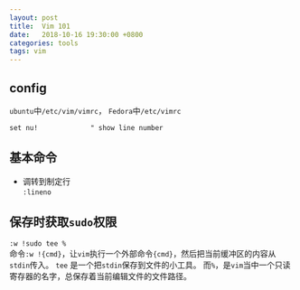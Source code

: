 ```yaml
---
layout: post
title:  Vim 101
date:   2018-10-16 19:30:00 +0800
categories: tools
tags: vim
---
```


## config

`ubuntu`中`/etc/vim/vimrc`， `Fedora`中`/etc/vimrc`

```vimrc
set nu!             " show line number
```

## 基本命令

* 调转到制定行  
    `:lineno`

## 保存时获取`sudo`权限

`:w !sudo tee %`  
命令`:w !{cmd}`，让`vim`执行一个外部命令`{cmd}`，然后把当前缓冲区的内容从`stdin`传入。
`tee` 是一个把`stdin`保存到文件的小工具。
而`%`，是`vim`当中一个只读寄存器的名字，总保存着当前编辑文件的文件路径。

